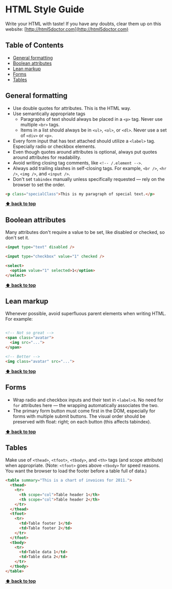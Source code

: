 # HTML Style Guide

Write your HTML with taste! If you have any doubts, clear them up on this website: [http://html5doctor.com](http://html5doctor.com)

## Table of Contents
- [General formatting](general-formatting)
- [Boolean attributes](boolean-attributes)
- [Lean markup](lean-markup)
- [Forms](forms)
- [Tables](tables)

## General formatting

- Use double quotes for attributes. This is the HTML way.
- Use semantically appropriate tags
  - Paragraphs of text should always be placed in a `<p>` tag. Never use multiple `<br>` tags.
  - Items in a list should always be in `<ul>`, `<ol>`, or `<dl>`. Never use a set of `<div>` or `<p>`.
- Every form input that has text attached should utilize a `<label>` tag. Especially radio or checkbox elements.
- Even though quotes around attributes is optional, always put quotes around attributes for readability.
- Avoid writing closing tag comments, like `<!-- /.element -->`.
- Always add trailing slashes in self-closing tags. For example, `<br />`, `<hr />`, `<img />`, and `<input />`.
- Don't set `tabindex` manually unless specifically requested — rely on the browser to set the order.

```html
<p class="specialClass">This is my paragraph of special text.</p>
```

**[⬆ back to top](#table-of-contents)**

## Boolean attributes

Many attributes don't require a value to be set, like disabled or checked, so don't set it.

```html
<input type="text" disabled />

<input type="checkbox" value="1" checked />

<select>
  <option value="1" selected>1</option>
</select>
```

**[⬆ back to top](#table-of-contents)**

## Lean markup

Whenever possible, avoid superfluous parent elements when writing HTML. For example:

```html

<!-- Not so great -->
<span class="avatar">
  <img src="...">
</span>

<!-- Better -->
<img class="avatar" src="...">

```

**[⬆ back to top](#table-of-contents)**

## Forms

- Wrap radio and checkbox inputs and their text in `<label>`s. No need for `for` attributes here — the wrapping automatically associates the two.
- The primary form button must come first in the DOM, especially for forms with multiple submit buttons. The visual order should be preserved with float: right; on each button (this affects tabindex).

**[⬆ back to top](#table-of-contents)**

## Tables

Make use of `<thead>`, `<tfoot>`, `<tbody>`, and `<th>` tags (and scope attribute) when appropriate. (Note: `<tfoot>` goes above `<tbody>` for speed reasons. You want the browser to load the footer before a table full of data.)

```html
<table summary="This is a chart of invoices for 2011.">
  <thead>
    <tr>
      <th scope="col">Table header 1</th>
      <th scope="col">Table header 2</th>
    </tr>
  </thead>
  <tfoot>
    <tr>
      <td>Table footer 1</td>
      <td>Table footer 2</td>
    </tr>
  </tfoot>
  <tbody>
    <tr>
      <td>Table data 1</td>
      <td>Table data 2</td>
    </tr>
  </tbody>
</table>
```

**[⬆ back to top](#table-of-contents)**
